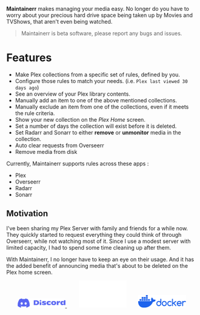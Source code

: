 **Maintainerr** makes managing your media easy. No longer do you have to worry about your precious hard drive space being taken up by Movies and TVShows, that aren't even being watched.

> Maintainerr is beta software, please report any bugs and issues.

# Features
- Make Plex collections from a specific set of rules, defined by you.
- Configure those rules to match your needs. (i.e. `Plex last viewed 30 days ago`)
- See an overview of your Plex library contents.
- Manually add an item to one of the above mentioned collections.
- Manually exclude an item from one of the collections, even if it meets the rule criteria.
- Show your new collection on the *Plex Home* screen.
- Set a number of days the collection will exist before it is deleted.
- Set Radarr and Sonarr to either **remove** or **unmonitor** media in the collection.
- Auto clear requests from Overseerr
- Remove media from disk

Currently, Maintainerr supports rules across these apps :

- Plex
- Overseerr
- Radarr
- Sonarr

## Motivation

I've been sharing my Plex Server with family and friends for a while now. They quickly started to request everything they could think of through Overseerr, while not watching most of it. Since I use a modest server with limited capacity, I had to spend some time cleaning up after them.

With Maintainerr, I no longer have to keep an eye on their usage. And it has the added benefit of announcing media that's about to be deleted on the Plex home screen.

<p align="center">
<a href="https://discord.gg/WP4ZW2QYwk"><img src=/images/discord_icon.svg width=25%> </a> &nbsp &nbsp &nbsp &nbsp <a href = "https://github.com/jorenn92/Maintainerr"><img src=/images/GitHub-Logo.png height= 25% width=25%></a>&nbsp &nbsp &nbsp &nbsp <a href="https://hub.docker.com/r/jorenn92/maintainerr"><img src=/images/docker_icon.svg width=25%>
</p>